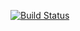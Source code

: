 [![Build Status](https://travis-ci.org/Makarov02/Start.svg?branch=master)](https://travis-ci.org/Makarov02/Start)
